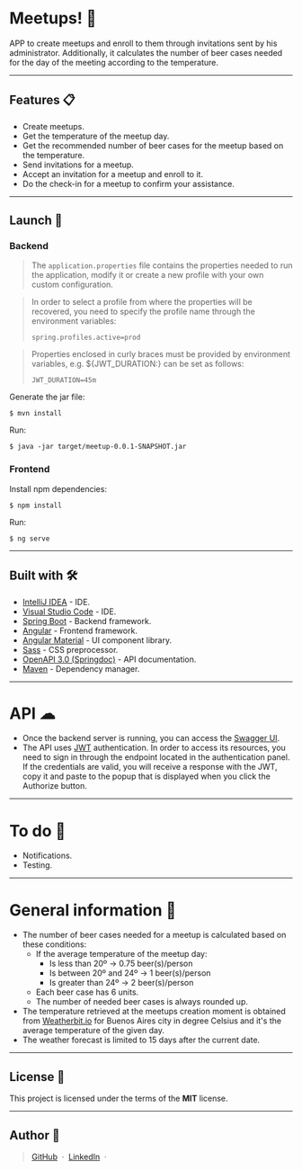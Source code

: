 # Meetups! 🍻
APP to create meetups and enroll to them through invitations sent by his administrator. Additionally, it calculates the number of beer cases needed for the day of the meeting according to the temperature.

---

## Features 📋
* Create meetups.
* Get the temperature of the meetup day.
* Get the recommended number of beer cases for the meetup based on the temperature.
* Send invitations for a meetup.
* Accept an invitation for a meetup and enroll to it.
* Do the check-in for a meetup to confirm your assistance.

---

## Launch 🚀
### Backend
> The ``` application.properties ``` file contains the properties needed to run the application, modify it or create a new profile with your own custom configuration.

> In order to select a profile from where the properties will be recovered, you need to specify the profile name through the environment variables:
> ```
> spring.profiles.active=prod
> ```

> Properties enclosed in curly braces must be provided by environment variables, e.g. ${JWT_DURATION:} can be set as follows:
> ```
> JWT_DURATION=45m
> ```

Generate the jar file:
```
$ mvn install
```
Run:
```
$ java -jar target/meetup-0.0.1-SNAPSHOT.jar
```

### Frontend
Install npm dependencies:
```
$ npm install
```
Run:
 ```
$ ng serve
 ```
---

## Built with 🛠
* [IntelliJ IDEA](https://www.jetbrains.com/idea/) - IDE.
* [Visual Studio Code](https://code.visualstudio.com/) - IDE.
* [Spring Boot](https://spring.io/projects/spring-boot) - Backend framework.
* [Angular](https://angular.io/) - Frontend framework.
* [Angular Material](https://material.angular.io/) - UI component library.
* [Sass](https://sass-lang.com/) - CSS preprocessor.
* [OpenAPI 3.0 (Springdoc)](https://springdoc.org/) - API documentation.
* [Maven](https://maven.apache.org/) - Dependency manager.

---

# API ☁
* Once the backend server is running, you can access the [Swagger UI](http://localhost:8080/api/swagger-ui.html).
* The API uses [JWT](https://jwt.io/) authentication. In order to access its resources, you need to sign in through the endpoint located in the authentication panel. If the credentials are valid, you will receive a response with the JWT, copy it and paste to the popup that is displayed when you click the Authorize button.

---

# To do 📌
* Notifications.
* Testing.

---

# General information 💬
* The number of beer cases needed for a meetup is calculated based on these conditions:
  * If the average temperature of the meetup day:
    * Is less than 20º -> 0.75 beer(s)/person
    * Is between 20º and 24º -> 1 beer(s)/person
    * Is greater than 24º -> 2 beer(s)/person
  * Each beer case has 6 units.
  * The number of needed beer cases is always rounded up.
* The temperature retrieved at the meetups creation moment is obtained from [Weatherbit.io](https://www.weatherbit.io/api) for Buenos Aires city in degree Celsius and it's the average temperature of the given day.
* The weather forecast is limited to 15 days after the current date.

---

## License 📜
This project is licensed under the terms of the **MIT** license.

---
## Author 👦
> [GitHub](https://github.com/lzmz) &nbsp;&middot;&nbsp; [LinkedIn](https://www.linkedin.com/in/leonel-menendez/) &nbsp;&middot;&nbsp;